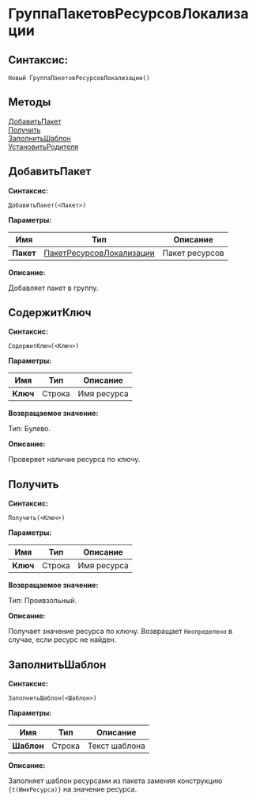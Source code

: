 # ГруппаПакетовРесурсовЛокализации

## Синтаксис:

```bsl
Новый ГруппаПакетовРесурсовЛокализации()
```

## Методы

[ДобавитьПакет](#добавитьпакет) </br>
[Получить](#получить) </br>
[ЗаполнитьШаблон](#заполнитьшаблон) </br>
[УстановитьРодителя](#установитьродителя)


## ДобавитьПакет

**Синтаксис:**

```bsl
ДобавитьПакет(<Пакет>)
```

**Параметры:**

| Имя | Тип | Описание |
| -- | -- | -- |
| **Пакет** | [ПакетРесурсовЛокализации](ПакетРесурсовЛокализации.md) | Пакет ресурсов |

**Описание:**

Добавляет пакет в группу.


## СодержитКлюч

**Синтаксис:**

```bsl
СодержитКлюч(<Ключ>)
```

**Параметры:**

| Имя | Тип | Описание |
| -- | -- | -- |
| **Ключ** | Строка | Имя ресурса |

**Возвращаемое значение:**

Тип: Булево.

**Описание:**

Проверяет наличие ресурса по ключу.


## Получить

**Синтаксис:**

```bsl
Получить(<Ключ>)
```

**Параметры:**

| Имя | Тип | Описание |
| -- | -- | -- |
| **Ключ** | Строка | Имя ресурса |

**Возвращаемое значение:**

Тип: Проивзольный.

**Описание:**

Получает значение ресурса по ключу. Возвращает `Неопределено` в случае, если ресурс не найден.


## ЗаполнитьШаблон

**Синтаксис:**

```bsl
ЗаполнитьШаблон(<Шаблон>)
```

**Параметры:**

| Имя | Тип | Описание |
| -- | -- | -- |
| **Шаблон** | Строка | Текст шаблона |

**Описание:**

Заполняет шаблон ресурсами из пакета заменяя конструкцию `{t(ИмяРесурса)}` на значение ресурса.
